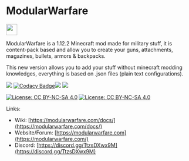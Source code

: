 # ModularWarfare

<img src='https://raw.githubusercontent.com/ModularMods/ModularWarfare/main/modularwarfare.png' width='30'>

ModularWarfare is a 1.12.2 Minecraft mod made for military stuff, it is content-pack based and allow you to create your guns, attachments, magazines, bullets, armors & backpacks.

This new version allows you to add your stuff without minecraft modding knowledges, everything is based on .json files (plain text configurations).

 [![](https://img.shields.io/badge/modularwarfare-v1.0.9f-blue.svg)](https://github.com/Protoxy22/ModularWarfare/releases/latest) [![Codacy Badge](https://api.codacy.com/project/badge/Grade/e9c139b80e3e40b5af1cdc61feeb46e5)](https://app.codacy.com/manual/Protoxy22/ModularWarfare?utm_source=github.com&utm_medium=referral&utm_content=Protoxy22/ModularWarfare&utm_campaign=Badge_Grade_Dashboard)[![](http://cf.way2muchnoise.eu/versions/modularwarfare.svg)](https://minecraft.curseforge.com/projects/modularwarfare) [![](http://cf.way2muchnoise.eu/modularwarfare.svg)](https://www.curseforge.com/minecraft/mc-mods/modularwarfare)

[![License: CC BY-NC-SA 4.0](https://img.shields.io/badge/License-CC%20BY--NC--SA%204.0-lightgrey.svg)](http://creativecommons.org/licenses/by-nc-sa/4.0/)
[![License: CC BY-NC-SA 4.0](https://licensebuttons.net/l/by-nc-sa/4.0/80x15.png)](http://creativecommons.org/licenses/by-nc-sa/4.0/)


Links:

* Wiki: [https://modularwarfare.com/docs/](https://modularwarfare.com/docs/)
* Website/Forum: [https://modularwarfare.com](https://modularwarfare.com/)
* Discord: [https://discord.gg/TtzsDXwx9M](https://discord.gg/TtzsDXwx9M)


